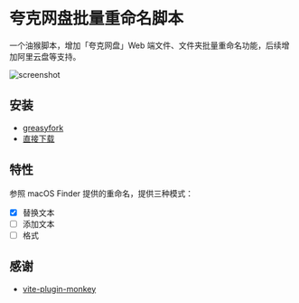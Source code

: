 # 夸克网盘批量重命名脚本

一个油猴脚本，增加「夸克网盘」Web 端文件、文件夹批量重命名功能，后续增加阿里云盘等支持。

![screenshot](https://github.com/isaced/pan-naming-master/assets/2088605/9133095d-8177-4dfe-b079-b3a97007c9e1)

## 安装

- [greasyfork](https://greasyfork.org/zh-CN/scripts/473475-夸克网盘批量重命名)
- [直接下载](https://github.com/isaced/pan-naming-master/releases)

## 特性

参照 macOS Finder 提供的重命名，提供三种模式：

- [x] 替换文本
- [ ] 添加文本
- [ ] 格式

## 感谢

- [vite-plugin-monkey](https://github.com/lisonge/vite-plugin-monkey)
